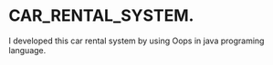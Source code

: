 # CAR_RENTAL_SYSTEM.
I developed this  car rental system by using Oops in java programing language.
